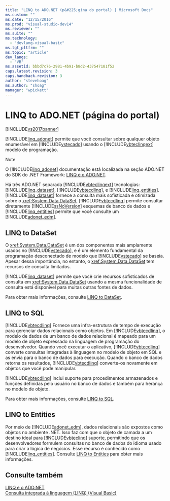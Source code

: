 ```yaml
---
title: "LINQ to ADO.NET (p&#225;gina do portal) | Microsoft Docs"
ms.custom: ""
ms.date: "12/15/2016"
ms.prod: "visual-studio-dev14"
ms.reviewer: ""
ms.suite: ""
ms.technology: 
  - "devlang-visual-basic"
ms.tgt_pltfrm: ""
ms.topic: "article"
dev_langs: 
  - "VB"
ms.assetid: bbbd7c76-2981-4b91-b8d2-437547181f52
caps.latest.revision: 3
caps.handback.revision: 3
author: "stevehoag"
ms.author: "shoag"
manager: "wpickett"
---
```

# LINQ to ADO.NET (p&#225;gina do portal)
[!INCLUDE[vs2017banner](../../../../csharp/includes/vs2017banner.md)]

[!INCLUDE[linq_adonet](../../../../csharp/programming-guide/concepts/linq/includes/linq_adonet_md.md)] permite que você consultar sobre qualquer objeto enumerável em [!INCLUDE[vstecado](../../../../csharp/programming-guide/concepts/linq/includes/vstecado_md.md)] usando o [!INCLUDE[vbteclinqext](../../../../csharp/getting-started/includes/vbteclinqext_md.md)] modelo de programação.  
  
> [!NOTE]
>  O [!INCLUDE[linq_adonet](../../../../csharp/programming-guide/concepts/linq/includes/linq_adonet_md.md)] documentação está localizada na seção ADO.NET do SDK do .NET Framework: [LINQ e o ADO.NET](../Topic/LINQ%20and%20ADO.NET.md).  
  
 Há três ADO.NET separada [!INCLUDE[vbteclinqext](../../../../csharp/getting-started/includes/vbteclinqext_md.md)] tecnologias: [!INCLUDE[linq_dataset](../../../../csharp/programming-guide/concepts/linq/includes/linq_dataset_md.md)], [!INCLUDE[vbtecdlinq](../../../../csharp/includes/vbtecdlinq_md.md)], e [!INCLUDE[linq_entities](../../../../csharp/programming-guide/concepts/linq/includes/linq_entities_md.md)].[!INCLUDE[linq_dataset](../../../../csharp/programming-guide/concepts/linq/includes/linq_dataset_md.md)] fornece a consulta mais sofisticada e otimizada sobre o <xref:System.Data.DataSet>, [!INCLUDE[vbtecdlinq](../../../../csharp/includes/vbtecdlinq_md.md)] permite consultar diretamente [!INCLUDE[ssNoVersion](../../../../csharp/programming-guide/concepts/linq/includes/ssnoversion_md.md)] esquemas de banco de dados e [!INCLUDE[linq_entities](../../../../csharp/programming-guide/concepts/linq/includes/linq_entities_md.md)] permite que você consulte um [!INCLUDE[adonet_edm](../../../../csharp/programming-guide/concepts/linq/includes/adonet_edm_md.md)].  
  
## LINQ to DataSet  
 O <xref:System.Data.DataSet> é um dos componentes mais amplamente usados no [!INCLUDE[vstecado](../../../../csharp/programming-guide/concepts/linq/includes/vstecado_md.md)], e é um elemento fundamental da programação desconectado de modelo que [!INCLUDE[vstecado](../../../../csharp/programming-guide/concepts/linq/includes/vstecado_md.md)] se baseia. Apesar dessa importância, no entanto, o <xref:System.Data.DataSet> tem recursos de consulta limitados.  
  
 [!INCLUDE[linq_dataset](../../../../csharp/programming-guide/concepts/linq/includes/linq_dataset_md.md)] permite que você crie recursos sofisticados de consulta em <xref:System.Data.DataSet> usando a mesma funcionalidade de consulta está disponível para muitas outras fontes de dados.  
  
 Para obter mais informações, consulte [LINQ to DataSet](../Topic/LINQ%20to%20DataSet.md).  
  
## LINQ to SQL  
 [!INCLUDE[vbtecdlinq](../../../../csharp/includes/vbtecdlinq_md.md)] Fornece uma infra\-estrutura de tempo de execução para gerenciar dados relacionais como objetos. Em [!INCLUDE[vbtecdlinq](../../../../csharp/includes/vbtecdlinq_md.md)], o modelo de dados de um banco de dados relacional é mapeado para um modelo de objeto expressado na linguagem de programação do desenvolvedor. Quando você executar o aplicativo, [!INCLUDE[vbtecdlinq](../../../../csharp/includes/vbtecdlinq_md.md)] converte consultas integradas à linguagem no modelo de objeto em SQL e as envia para o banco de dados para execução. Quando o banco de dados retorna os resultados, [!INCLUDE[vbtecdlinq](../../../../csharp/includes/vbtecdlinq_md.md)] converte\-os novamente em objetos que você pode manipular.  
  
 [!INCLUDE[vbtecdlinq](../../../../csharp/includes/vbtecdlinq_md.md)] inclui suporte para procedimentos armazenados e funções definidas pelo usuário no banco de dados e também para herança no modelo de objeto.  
  
 Para obter mais informações, consulte [LINQ to SQL](../Topic/LINQ%20to%20SQL.md).  
  
## LINQ to Entities  
 Por meio de [!INCLUDE[adonet_edm](../../../../csharp/programming-guide/concepts/linq/includes/adonet_edm_md.md)], dados relacionais são expostos como objetos no ambiente .NET. Isso faz com que o objeto de camada a um destino ideal para [!INCLUDE[vbteclinq](../../../../csharp/includes/vbteclinq_md.md)] suporte, permitindo que os desenvolvedores formulem consultas no banco de dados do idioma usado para criar a lógica de negócios. Esse recurso é conhecido como [!INCLUDE[linq_entities](../../../../csharp/programming-guide/concepts/linq/includes/linq_entities_md.md)]. Consulte [LINQ to Entities](../Topic/LINQ%20to%20Entities.md) para obter mais informações.  
  
## Consulte também  
 [LINQ e o ADO.NET](../Topic/LINQ%20and%20ADO.NET.md)   
 [Consulta integrada à linguagem \(LINQ\) \(Visual Basic\)](../../../../visual-basic/programming-guide/concepts/linq/index.md)